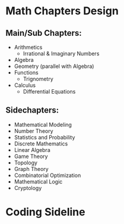 # Math Chapters Design

## Main/Sub Chapters:
 - Arithmetics
   - Irrational & Imaginary Numbers
 - Algebra
 - Geometry (parallel with Algebra)
 - Functions
   - Trignometry
 - Calculus
   - Differential Equations

## Sidechapters:
 - Mathematical Modeling
 - Number Theory
 - Statistics and Probability
 - Discrete Mathematics
 - Linear Algebra
 - Game Theory
 - Topology
 - Graph Theory
 - Combinatorial Optimization
 - Mathematical Logic
 - Cryptology

# Coding Sideline
